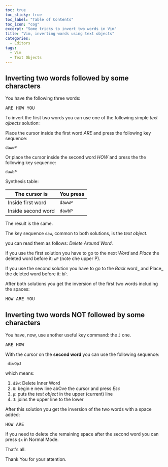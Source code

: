 ```yaml
---
toc: true
toc_sticky: true
toc_label: "Table of Contents"
toc_icon: "cog"
excerpt: "Some tricks to invert two words in Vim"
title: "Vim, inverting words using text objects"
categories:
  - Editors
tags:
  - Vim
  - Text Objects
---
```




## Inverting two words followed by some characters

You have the following three words:
      
<pre>
ARE HOW YOU
</pre>


To invert the first two words  you can use one of the following simple _text ojbects_ solution:

Place the cursor inside the first word _ARE_ and press the following key sequence: 

```
dawwP
```

Or place  the cursor inside the second word _HOW_  and press the  the following key sequence:

```
dawbP
```



Synthesis table:

|  The cursor  is | You  press  |
|---|---|
| Inside first   word | `dawwP`|
| Inside  second  word | `dawbP` |

The result is the same.


The key sequence `daw`, common to both solutions, is the _text object_. 

you can read them as follows: _Delete Around Word_.

If you use the first solution you have to go to the next _Word_ and _Place_ the deleted word before it: `wP` (note che upper P).



If you use the second solution you have to go to the _Back_ word_ and Place_ the deleted word before it: `bP`.




After both solutions you get the inversion of the first two words including the spaces:

<pre>
HOW ARE YOU
</pre>

        


         
## Inverting two words NOT followed by some characters




You have, now, use another useful key command: the `J` one.

 


<pre>
ARE HOW
</pre>

 With the cursor on the **second word** you can use the following sequence:

```
 diwOpJ
 ```

 which means:

1. `diw`: Delete Inner Word
1. `O`: begin e new line abOve the cursor and press _Esc_
1. `p`: puts the _text object_ in the upper (current) line
1. `J`:  joins the upper line to the lower





After this solution you get the inversion of the two words with a space added: 

<pre>
HOW ARE 
</pre>

If you need to delete che remaining space after the second word you can press `$x` in Normal Mode.

That's all.

Thank You for your attention.
